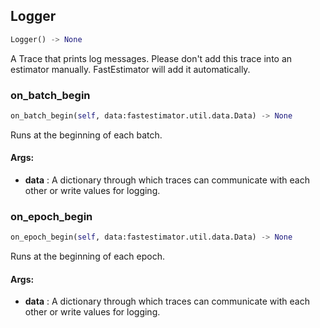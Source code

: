 ## Logger
```python
Logger() -> None
```
A Trace that prints log messages.    Please don't add this trace into an estimator manually. FastEstimator will add it automatically.    

### on_batch_begin
```python
on_batch_begin(self, data:fastestimator.util.data.Data) -> None
```
Runs at the beginning of each batch.

#### Args:

* **data** :  A dictionary through which traces can communicate with each other or write values for logging.        

### on_epoch_begin
```python
on_epoch_begin(self, data:fastestimator.util.data.Data) -> None
```
Runs at the beginning of each epoch.

#### Args:

* **data** :  A dictionary through which traces can communicate with each other or write values for logging.        